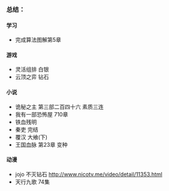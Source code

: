 ### 总结：

#### 学习

* 完成算法图解第5章

#### 游戏

- 灵活组排 白银
- 云顶之弈 钻石

#### 小说

- 诡秘之主 第三部二百四十六 素质三连
- 我有一部恐怖屋 710章
- 铁血残明
- 秦吏 完结
- 覆汉 大飨(下)
- 王国血脉 第23章 变种

#### 动漫

* jojo 不灭钻石 <http://www.nicotv.me/video/detail/11353.html>
* 天行九歌 74集

